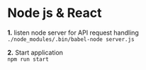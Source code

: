 # Node js & React

**1.** listen node server for API request handling \
`./node_modules/.bin/babel-node server.js`

**2.** Start application \
`npm run start`
